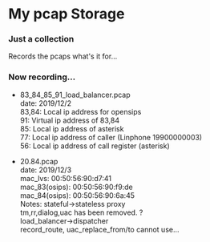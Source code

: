 # My pcap Storage

### Just a collection
Records the pcaps what's it for...

### Now recording...
- 83_84_85_91_load_balancer.pcap  
	date: 2019/12/2  
	83,84: Local ip address for opensips  
	91: Virtual ip address of 83,84  
	85: Local ip address of asterisk  
	77: Local ip address of caller (Linphone 19900000003)  
	56: Local ip address of call register (asterisk)  

- 20.84.pcap  
	date: 2019/12/3  
	mac_lvs: 00:50:56:90:d7:41  
	mac_83(osips): 00:50:56:90:f9:de  
	mac_84(osips): 00:50:56:90:6a:45  
	Notes: stateful->stateless proxy  
	tm,rr,dialog,uac has been removed. ?  
	load_balancer->dispatcher  
	record_route, uac_replace_from/to cannot use...  


